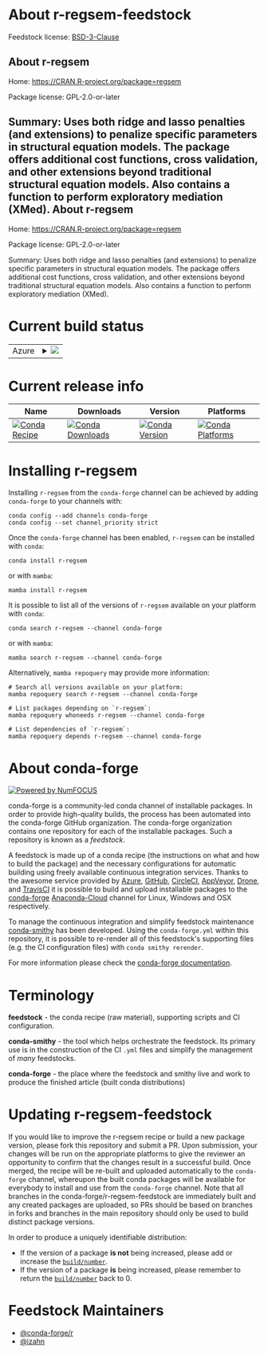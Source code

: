 About r-regsem-feedstock
========================

Feedstock license: [BSD-3-Clause](https://github.com/conda-forge/r-regsem-feedstock/blob/main/LICENSE.txt)

About r-regsem
--------------

Home: https://CRAN.R-project.org/package=regsem

Package license: GPL-2.0-or-later

Summary: Uses both ridge and lasso penalties (and extensions) to penalize specific parameters in structural equation models. The package offers additional cost functions, cross validation, and other extensions beyond traditional structural equation models. Also contains a function to perform exploratory mediation (XMed).
About r-regsem
--------------

Home: https://CRAN.R-project.org/package=regsem

Package license: GPL-2.0-or-later

Summary: Uses both ridge and lasso penalties (and extensions) to penalize specific parameters in structural equation models. The package offers additional cost functions, cross validation, and other extensions beyond traditional structural equation models. Also contains a function to perform exploratory mediation (XMed).

Current build status
====================


<table>
    
  <tr>
    <td>Azure</td>
    <td>
      <details>
        <summary>
          <a href="https://dev.azure.com/conda-forge/feedstock-builds/_build/latest?definitionId=13350&branchName=main">
            <img src="https://dev.azure.com/conda-forge/feedstock-builds/_apis/build/status/r-regsem-feedstock?branchName=main">
          </a>
        </summary>
        <table>
          <thead><tr><th>Variant</th><th>Status</th></tr></thead>
          <tbody><tr>
              <td>linux_64_r_base4.1</td>
              <td>
                <a href="https://dev.azure.com/conda-forge/feedstock-builds/_build/latest?definitionId=13350&branchName=main">
                  <img src="https://dev.azure.com/conda-forge/feedstock-builds/_apis/build/status/r-regsem-feedstock?branchName=main&jobName=linux&configuration=linux%20linux_64_r_base4.1" alt="variant">
                </a>
              </td>
            </tr><tr>
              <td>linux_64_r_base4.2</td>
              <td>
                <a href="https://dev.azure.com/conda-forge/feedstock-builds/_build/latest?definitionId=13350&branchName=main">
                  <img src="https://dev.azure.com/conda-forge/feedstock-builds/_apis/build/status/r-regsem-feedstock?branchName=main&jobName=linux&configuration=linux%20linux_64_r_base4.2" alt="variant">
                </a>
              </td>
            </tr><tr>
              <td>osx_64_r_base4.1</td>
              <td>
                <a href="https://dev.azure.com/conda-forge/feedstock-builds/_build/latest?definitionId=13350&branchName=main">
                  <img src="https://dev.azure.com/conda-forge/feedstock-builds/_apis/build/status/r-regsem-feedstock?branchName=main&jobName=osx&configuration=osx%20osx_64_r_base4.1" alt="variant">
                </a>
              </td>
            </tr><tr>
              <td>osx_64_r_base4.2</td>
              <td>
                <a href="https://dev.azure.com/conda-forge/feedstock-builds/_build/latest?definitionId=13350&branchName=main">
                  <img src="https://dev.azure.com/conda-forge/feedstock-builds/_apis/build/status/r-regsem-feedstock?branchName=main&jobName=osx&configuration=osx%20osx_64_r_base4.2" alt="variant">
                </a>
              </td>
            </tr><tr>
              <td>win_64</td>
              <td>
                <a href="https://dev.azure.com/conda-forge/feedstock-builds/_build/latest?definitionId=13350&branchName=main">
                  <img src="https://dev.azure.com/conda-forge/feedstock-builds/_apis/build/status/r-regsem-feedstock?branchName=main&jobName=win&configuration=win%20win_64_" alt="variant">
                </a>
              </td>
            </tr>
          </tbody>
        </table>
      </details>
    </td>
  </tr>
</table>

Current release info
====================

| Name | Downloads | Version | Platforms |
| --- | --- | --- | --- |
| [![Conda Recipe](https://img.shields.io/badge/recipe-r--regsem-green.svg)](https://anaconda.org/conda-forge/r-regsem) | [![Conda Downloads](https://img.shields.io/conda/dn/conda-forge/r-regsem.svg)](https://anaconda.org/conda-forge/r-regsem) | [![Conda Version](https://img.shields.io/conda/vn/conda-forge/r-regsem.svg)](https://anaconda.org/conda-forge/r-regsem) | [![Conda Platforms](https://img.shields.io/conda/pn/conda-forge/r-regsem.svg)](https://anaconda.org/conda-forge/r-regsem) |

Installing r-regsem
===================

Installing `r-regsem` from the `conda-forge` channel can be achieved by adding `conda-forge` to your channels with:

```
conda config --add channels conda-forge
conda config --set channel_priority strict
```

Once the `conda-forge` channel has been enabled, `r-regsem` can be installed with `conda`:

```
conda install r-regsem
```

or with `mamba`:

```
mamba install r-regsem
```

It is possible to list all of the versions of `r-regsem` available on your platform with `conda`:

```
conda search r-regsem --channel conda-forge
```

or with `mamba`:

```
mamba search r-regsem --channel conda-forge
```

Alternatively, `mamba repoquery` may provide more information:

```
# Search all versions available on your platform:
mamba repoquery search r-regsem --channel conda-forge

# List packages depending on `r-regsem`:
mamba repoquery whoneeds r-regsem --channel conda-forge

# List dependencies of `r-regsem`:
mamba repoquery depends r-regsem --channel conda-forge
```


About conda-forge
=================

[![Powered by
NumFOCUS](https://img.shields.io/badge/powered%20by-NumFOCUS-orange.svg?style=flat&colorA=E1523D&colorB=007D8A)](https://numfocus.org)

conda-forge is a community-led conda channel of installable packages.
In order to provide high-quality builds, the process has been automated into the
conda-forge GitHub organization. The conda-forge organization contains one repository
for each of the installable packages. Such a repository is known as a *feedstock*.

A feedstock is made up of a conda recipe (the instructions on what and how to build
the package) and the necessary configurations for automatic building using freely
available continuous integration services. Thanks to the awesome service provided by
[Azure](https://azure.microsoft.com/en-us/services/devops/), [GitHub](https://github.com/),
[CircleCI](https://circleci.com/), [AppVeyor](https://www.appveyor.com/),
[Drone](https://cloud.drone.io/welcome), and [TravisCI](https://travis-ci.com/)
it is possible to build and upload installable packages to the
[conda-forge](https://anaconda.org/conda-forge) [Anaconda-Cloud](https://anaconda.org/)
channel for Linux, Windows and OSX respectively.

To manage the continuous integration and simplify feedstock maintenance
[conda-smithy](https://github.com/conda-forge/conda-smithy) has been developed.
Using the ``conda-forge.yml`` within this repository, it is possible to re-render all of
this feedstock's supporting files (e.g. the CI configuration files) with ``conda smithy rerender``.

For more information please check the [conda-forge documentation](https://conda-forge.org/docs/).

Terminology
===========

**feedstock** - the conda recipe (raw material), supporting scripts and CI configuration.

**conda-smithy** - the tool which helps orchestrate the feedstock.
                   Its primary use is in the construction of the CI ``.yml`` files
                   and simplify the management of *many* feedstocks.

**conda-forge** - the place where the feedstock and smithy live and work to
                  produce the finished article (built conda distributions)


Updating r-regsem-feedstock
===========================

If you would like to improve the r-regsem recipe or build a new
package version, please fork this repository and submit a PR. Upon submission,
your changes will be run on the appropriate platforms to give the reviewer an
opportunity to confirm that the changes result in a successful build. Once
merged, the recipe will be re-built and uploaded automatically to the
`conda-forge` channel, whereupon the built conda packages will be available for
everybody to install and use from the `conda-forge` channel.
Note that all branches in the conda-forge/r-regsem-feedstock are
immediately built and any created packages are uploaded, so PRs should be based
on branches in forks and branches in the main repository should only be used to
build distinct package versions.

In order to produce a uniquely identifiable distribution:
 * If the version of a package **is not** being increased, please add or increase
   the [``build/number``](https://docs.conda.io/projects/conda-build/en/latest/resources/define-metadata.html#build-number-and-string).
 * If the version of a package **is** being increased, please remember to return
   the [``build/number``](https://docs.conda.io/projects/conda-build/en/latest/resources/define-metadata.html#build-number-and-string)
   back to 0.

Feedstock Maintainers
=====================

* [@conda-forge/r](https://github.com/conda-forge/r/)
* [@izahn](https://github.com/izahn/)

